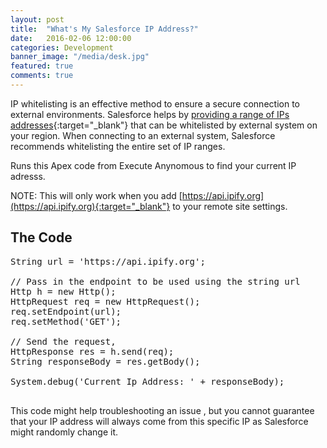 ```yaml
---
layout: post
title:  "What's My Salesforce IP Address?"
date:   2016-02-06 12:00:00
categories: Development
banner_image: "/media/desk.jpg"
featured: true
comments: true
---
```


IP whitelisting is an effective method to ensure a secure connection to external environments. Salesforce helps by [providing a range of IPs addresses](https://help.salesforce.com/apex/HTViewSolution?id=000003652){:target="_blank"} that can be whitelisted by external system on your region.  When connecting to an external system, Salesforce recommends whitelisting the entire set of IP ranges.

<!--more-->

Runs this Apex code from Execute Anynomous to find your current IP adresss. 

NOTE: This will only work when you add [https://api.ipify.org](https://api.ipify.org){:target="_blank"} to your remote site settings.

## The Code

 <pre>
String url = 'https://api.ipify.org';

// Pass in the endpoint to be used using the string url
Http h = new Http();
HttpRequest req = new HttpRequest();
req.setEndpoint(url);
req.setMethod('GET');

// Send the request,
HttpResponse res = h.send(req);
String responseBody = res.getBody();

System.debug('Current Ip Address: ' + responseBody);
 </pre>

This code might help troubleshooting an issue , but you cannot guarantee that your IP address will always come from this specific IP as Salesforce might randomly change it.